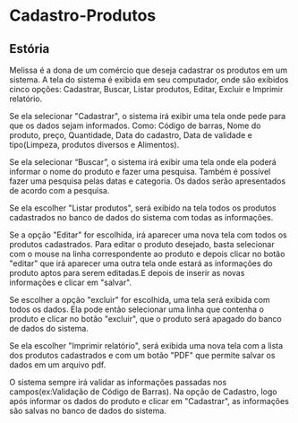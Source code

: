# Cadastro-Produtos

## Estória

Melissa é a dona de um comércio que deseja cadastrar os produtos em um sistema. A tela do sistema é exibida em seu computador, onde são exibidos cinco opções: Cadastrar, Buscar,  Listar produtos, Editar, Excluir e Imprimir relatório.

Se ela selecionar "Cadastrar", o sistema irá exibir uma tela onde pede para que os dados sejam  informados. Como: Código de barras, Nome do produto, preço, Quantidade, Data do cadastro, Data de validade e tipo(Limpeza, produtos diversos e Alimentos).

Se ela selecionar “Buscar”, o sistema irá exibir uma tela  onde  ela poderá
informar o nome do produto e fazer uma pesquisa. Também é possível
fazer uma pesquisa pelas datas e categoria. Os dados serão apresentados 
de acordo com a pesquisa.

Se ela escolher "Listar produtos", será exibido na tela todos os produtos cadastrados no banco de dados do sistema com todas as informações.

Se a opção "Editar" for escolhida, irá aparecer uma nova tela com todos os produtos cadastrados. Para editar o produto desejado, basta selecionar com o mouse na linha correspondente ao produto e depois clicar no botão "editar" que irá aparecer uma outra 
tela onde estará as informações do produto aptos para serem editadas.E depois de inserir as novas informações e clicar em "salvar".

Se escolher a opção "excluir" for escolhida, uma tela será exibida com todos os dados. Ela pode então selecionar uma linha que contenha o produto e clicar no botão "excluir", que o produto será apagado do banco de dados do sistema.

Se ela escolher "Imprimir relatório", será exibida uma nova tela com a lista dos produtos cadastrados e com um botão "PDF" que permite salvar os dados em um arquivo pdf.

O sistema sempre irá validar as informações passadas nos campos(ex:Validação de Código de Barras). Na opção de Cadastro, logo após informar os dados do produto e clicar em "Cadastrar", as informações são salvas no banco de dados do sistema.
